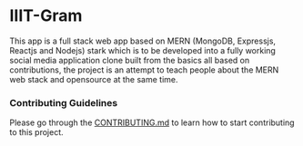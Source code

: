 # IIIT-Gram
This app is a full stack web app based on MERN (MongoDB, Expressjs, Reactjs and Nodejs) stark which is to be developed into a fully working social media application clone built from the basics all based on contributions, the project is an attempt to teach people about the MERN web stack and opensource at the same time.

### Contributing Guidelines
Please go through the [CONTRIBUTING.md](https://github.com/XDRAGON2002/iiit-gram/blob/master/CONTRIBUTING.md) to learn how to start contributing to this project.
